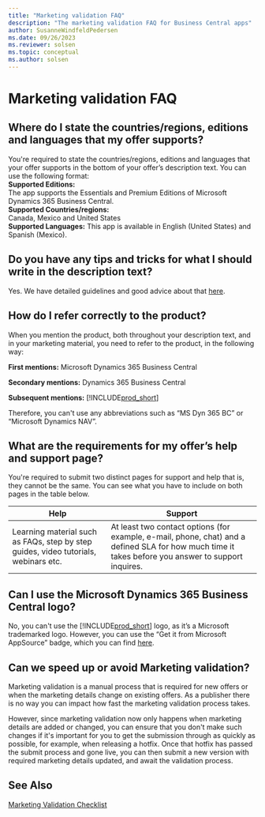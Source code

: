 ```yaml
---
title: "Marketing validation FAQ"
description: "The marketing validation FAQ for Business Central apps"
author: SusanneWindfeldPedersen
ms.date: 09/26/2023
ms.reviewer: solsen
ms.topic: conceptual
ms.author: solsen
---
```


# Marketing validation FAQ
 
## Where do I state the countries/regions, editions and languages that my offer supports?  

You're required to state the countries/regions, editions and languages that your offer supports in the bottom of your offer’s description text. You can use the following format:  
**Supported Editions:**  
    The app supports the Essentials and Premium Editions of Microsoft Dynamics 365 Business Central.  
**Supported Countries/regions:**  
    Canada, Mexico and United States  
**Supported Languages:**
    This app is available in English (United States) and Spanish (Mexico). 
 
## Do you have any tips and tricks for what I should write in the description text?  

Yes. We have detailed guidelines and good advice about that [here](readiness-checklist-c-offer-description.md).  

## How do I refer correctly to the product?  

When you mention the product, both throughout your description text, and in your marketing material, you need to refer to the product, in the following way:  
 
**First mentions:** Microsoft Dynamics 365 Business Central  
 
**Secondary mentions:** Dynamics 365 Business Central  
 
**Subsequent mentions:** [!INCLUDE[prod_short](../includes/prod_short.md)] 
 
Therefore, you can't use any abbreviations such as “MS Dyn 365 BC” or “Microsoft Dynamics NAV”. 
 
## What are the requirements for my offer’s help and support page?

You're required to submit two distinct pages for support and help that is, they cannot be the same. You can see what you have to include on both pages in the table below.  

|Help|Support|
|----|-------|
|Learning material such as FAQs, step by step guides, video tutorials, webinars etc.|At least two contact options (for example, e-mail, phone, chat) and a defined SLA for how much time it takes before you answer to support inquires.|

## Can I use the Microsoft Dynamics 365 Business Central logo?  

No, you can't use the [!INCLUDE[prod_short](../includes/prod_short.md)] logo, as it’s a Microsoft trademarked logo. However, you can use the “Get it from Microsoft AppSource” badge, which you can find [here](https://appsource.microsoft.com/blogs/new-get-it-from-badging-for-microsoft-appsource-and-azure-marketplace-available-in-the-marketing-resources-guide). 

## Can we speed up or avoid Marketing validation?  

Marketing validation is a manual process that is required for new offers or when the marketing details change on existing offers. As a publisher there is no way you can impact how fast the marketing validation process takes. 

However, since marketing validation now only happens when marketing details are added or changed, you can ensure that you don't make such changes if it's important for you to get the submission through as quickly as possible, for example, when releasing a hotfix. Once that hotfix has passed the submit process and gone live, you can then submit a new version with required marketing details updated, and await the validation process.

## See Also

[Marketing Validation Checklist](readiness-checklist-marketing.md)  
